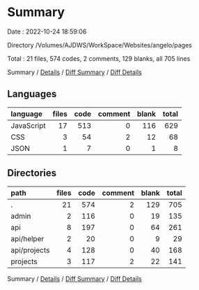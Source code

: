 # Summary

Date : 2022-10-24 18:59:06

Directory /Volumes/AJDWS/WorkSpace/Websites/angelo/pages

Total : 21 files,  574 codes, 2 comments, 129 blanks, all 705 lines

Summary / [Details](details.md) / [Diff Summary](diff.md) / [Diff Details](diff-details.md)

## Languages
| language | files | code | comment | blank | total |
| :--- | ---: | ---: | ---: | ---: | ---: |
| JavaScript | 17 | 513 | 0 | 116 | 629 |
| CSS | 3 | 54 | 2 | 12 | 68 |
| JSON | 1 | 7 | 0 | 1 | 8 |

## Directories
| path | files | code | comment | blank | total |
| :--- | ---: | ---: | ---: | ---: | ---: |
| . | 21 | 574 | 2 | 129 | 705 |
| admin | 2 | 116 | 0 | 19 | 135 |
| api | 8 | 197 | 0 | 64 | 261 |
| api/helper | 2 | 20 | 0 | 9 | 29 |
| api/projects | 4 | 128 | 0 | 40 | 168 |
| projects | 3 | 117 | 2 | 22 | 141 |

Summary / [Details](details.md) / [Diff Summary](diff.md) / [Diff Details](diff-details.md)